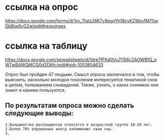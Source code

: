 # ссылка на опрос
https://docs.google.com/forms/d/1ro_7Iqtz26K7y9qgnYh18zyKZWovfM70wDbBjw6vG2w/edit#responses
# ссылка на таблицу
https://docs.google.com/spreadsheets/d/1dre7fFK40Vu7I156cZAOWBfQ_nW7wB4WQMCQ0d2DAfc/edit#gid=1053854633

Опрос был пройден 47 людьми. Смысл опроса заключался в том, чтобы выяснить, насколько молодое поколение интересуется тематикой снов в целом, толкованием сновидений. Также, узнать, о каких сонниках они знают и какими пользуются.
## По результатам опроса можно сделать следующие выводы:
    1.Большинство респондентов относятся к возрастной группе 18-20 лет. 
    2.Более 70% опрошенных иногд запоминают свои сны.
    3.


